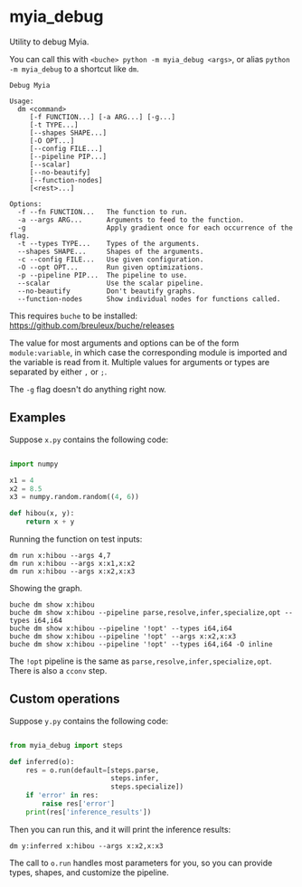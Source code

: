 
# myia_debug

Utility to debug Myia.

You can call this with `<buche> python -m myia_debug <args>`, or alias `python -m myia_debug` to a shortcut like `dm`.

```
Debug Myia

Usage:
  dm <command>
     [-f FUNCTION...] [-a ARG...] [-g...]
     [-t TYPE...]
     [--shapes SHAPE...]
     [-O OPT...]
     [--config FILE...]
     [--pipeline PIP...]
     [--scalar]
     [--no-beautify]
     [--function-nodes]
     [<rest>...]

Options:
  -f --fn FUNCTION...   The function to run.
  -a --args ARG...      Arguments to feed to the function.
  -g                    Apply gradient once for each occurrence of the flag.
  -t --types TYPE...    Types of the arguments.
  --shapes SHAPE...     Shapes of the arguments.
  -c --config FILE...   Use given configuration.
  -O --opt OPT...       Run given optimizations.
  -p --pipeline PIP...  The pipeline to use.
  --scalar              Use the scalar pipeline.
  --no-beautify         Don't beautify graphs.
  --function-nodes      Show individual nodes for functions called.
```

This requires `buche` to be installed: https://github.com/breuleux/buche/releases

The value for most arguments and options can be of the form `module:variable`,
in which case the corresponding module is imported and the variable is read
from it. Multiple values for arguments or types are separated by either `,` or
`;`.

The `-g` flag doesn't do anything right now.


## Examples

Suppose `x.py` contains the following code:

```python

import numpy

x1 = 4
x2 = 8.5
x3 = numpy.random.random((4, 6))

def hibou(x, y):
    return x + y
```

Running the function on test inputs:

```
dm run x:hibou --args 4,7
dm run x:hibou --args x:x1,x:x2
dm run x:hibou --args x:x2,x:x3
```

Showing the graph.

```
buche dm show x:hibou
buche dm show x:hibou --pipeline parse,resolve,infer,specialize,opt --types i64,i64
buche dm show x:hibou --pipeline '!opt' --types i64,i64
buche dm show x:hibou --pipeline '!opt' --args x:x2,x:x3
buche dm show x:hibou --pipeline '!opt' --types i64,i64 -O inline
```

The `!opt` pipeline is the same as `parse,resolve,infer,specialize,opt`.
There is also a `cconv` step.


## Custom operations

Suppose `y.py` contains the following code:

```python

from myia_debug import steps

def inferred(o):
    res = o.run(default=[steps.parse,
                         steps.infer,
                         steps.specialize])
    if 'error' in res:
        raise res['error']
    print(res['inference_results'])

```

Then you can run this, and it will print the inference results:

```
dm y:inferred x:hibou --args x:x2,x:x3
```

The call to `o.run` handles most parameters for you, so you can provide
types, shapes, and customize the pipeline.
